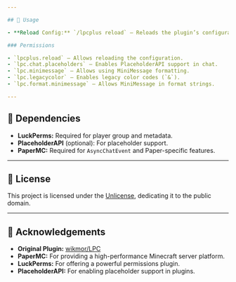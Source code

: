 ```yaml
---

## 🧪 Usage

- **Reload Config:** `/lpcplus reload` – Reloads the plugin’s configuration.  

### Permissions

- `lpcplus.reload` – Allows reloading the configuration.  
- `lpc.chat.placeholders` – Enables PlaceholderAPI support in chat.  
- `lpc.minimessage` – Allows using MiniMessage formatting.  
- `lpc.legacycolor` – Enables legacy color codes (`&`).  
- `lpc.format.minimessage` – Allows MiniMessage in format strings.  

---
```


## 🔄 Dependencies

- **LuckPerms:** Required for player group and metadata.  
- **PlaceholderAPI** (optional): For placeholder support.  
- **PaperMC:** Required for `AsyncChatEvent` and Paper-specific features.  

---

## 📄 License

This project is licensed under the [Unlicense](https://unlicense.org/), dedicating it to the public domain.  

---

## 📢 Acknowledgements

- **Original Plugin:** [wikmor/LPC](https://github.com/wikmor/LPC)  
- **PaperMC:** For providing a high-performance Minecraft server platform.  
- **LuckPerms:** For offering a powerful permissions plugin.  
- **PlaceholderAPI:** For enabling placeholder support in plugins.  
